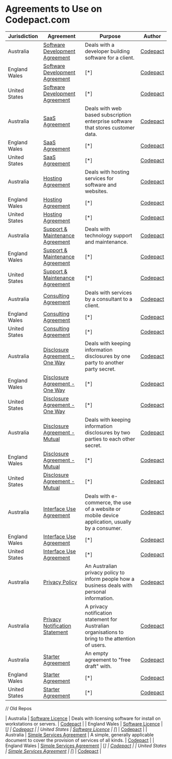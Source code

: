 # Agreements to Use on Codepact.com

| Jurisdiction | Agreement |  Purpose | Author |
| ------------- | ------------- |------------- |------------- |
| Australia     | [Software Development Agreement](https://github.com/Codepact/software-development/blob/rules/software-development.md) | Deals with a developer building software for a client.| [Codepact](http://github.com/codepact) |
| England Wales | [Software Development Agreement](https://github.com/Codepact/software-development/blob/rules/software-development.md) | [*] | [Codepact](http://github.com/codepact) |
| United States | [Software Development Agreement](https://github.com/Codepact/software-development/blob/rules/software-development.md) | [*] | [Codepact](http://github.com/codepact) |
| Australia     | [SaaS Agreement](https://github.com/Codepact/saas/blob/rules/saas.md) | Deals with web based subscription enterprise software that stores customer data. | [Codepact](http://github.com/codepact) |
| England Wales | [SaaS Agreement](https://github.com/Codepact/saas/blob/rules/saas.md) | [*] | [Codepact](http://github.com/codepact) |
| United States | [SaaS Agreement](https://github.com/Codepact/saas/blob/rules/saas.md) | [*] | [Codepact](http://github.com/codepact) |
| Australia     | [Hosting Agreement](https://github.com/Codepact/hosting/blob/rules/hosting.md) | Deals with hosting services for software and websites. | [Codepact](http://github.com/codepact) |
| England Wales | [Hosting Agreement](https://github.com/Codepact/hosting/blob/rules/hosting.md) | [*] | [Codepact](http://github.com/codepact) |
| United States | [Hosting Agreement](https://github.com/Codepact/hosting/blob/rules/hosting.md) | [*] | [Codepact](http://github.com/codepact) |
| Australia     | [Support & Maintenance Agreement](https://github.com/Codepact/support-maintenance/blob/rules/support-maintenance.md) | Deals with technology support and maintenance. | [Codepact](http://github.com/codepact) |
| England Wales | [Support & Maintenance Agreement](https://github.com/Codepact/support-maintenance/blob/rules/support-maintenance.md) | [*] | [Codepact](http://github.com/codepact) |
| United States | [Support & Maintenance Agreement](https://github.com/Codepact/support-maintenance/blob/rules/support-maintenance.md) | [*] | [Codepact](http://github.com/codepact) |
| Australia     | [Consulting Agreement](https://github.com/Codepact/consulting/blob/rules/consulting.md) | Deals with services by a consultant to a client. | [Codepact](http://github.com/codepact) |
| England Wales | [Consulting Agreement](https://github.com/Codepact/consulting/blob/rules/consulting.md) | [*] | [Codepact](http://github.com/codepact) |
| United States | [Consulting Agreement](https://github.com/Codepact/consulting/blob/rules/consulting.md) | [*] | [Codepact](http://github.com/codepact) |
| Australia     | [Disclosure Agreement - One Way](https://github.com/Codepact/non-disclosure-one-way/blob/rules/non-disclosure-one-way.md) | Deals with keeping information disclosures by one party to another party secret.| [Codepact](http://github.com/codepact) |
| England Wales | [Disclosure Agreement - One Way](https://github.com/Codepact/non-disclosure-one-way/blob/rules/non-disclosure-one-way.md) | [*] | [Codepact](http://github.com/codepact) |
| United States | [Disclosure Agreement - One Way](https://github.com/Codepact/non-disclosure-one-way/blob/rules/non-disclosure-one-way.md) | [*] | [Codepact](http://github.com/codepact) |
| Australia     | [Disclosure Agreement - Mutual](https://github.com/Codepact/non-disclosure-mutual/blob/rules/non-disclosure-mutual.md) | Deals with keeping information disclosures by two parties to each other secret.| [Codepact](http://github.com/codepact) |
| England Wales | [Disclosure Agreement - Mutual](https://github.com/Codepact/non-disclosure-mutual/blob/rules/non-disclosure-mutual.md) | [*] | [Codepact](http://github.com/codepact) |
| United States | [Disclosure Agreement - Mutual](https://github.com/Codepact/non-disclosure-mutual/blob/rules/non-disclosure-mutual.md) | [*] | [Codepact](http://github.com/codepact) |
| Australia     | [Interface Use Agreement](https://github.com/Codepact/interface-use/blob/rules/interface-use.md) | Deals with e-commerce, the use of a website or mobile device application, usually by a consumer.| [Codepact](http://github.com/codepact) |
| England Wales | [Interface Use Agreement](https://github.com/Codepact/interface-use/blob/rules/interface-use.md) | [*] | [Codepact](http://github.com/codepact) |
| United States | [Interface Use Agreement](https://github.com/Codepact/interface-use/blob/rules/interface-use.md) | [*] | [Codepact](http://github.com/codepact) |
| Australia     | [Privacy Policy](https://github.com/Codepact/privacy-policy/blob/rules/privacy-policy.md) | An Australian privacy policy to inform people how a business deals with personal information.| [Codepact](http://github.com/codepact) |
| Australia     | [Privacy Notification Statement](https://github.com/Codepact/au-privacy-notification/blob/rules/au-privacy-notification.md) | A privacy notification statement for Australian organisations to bring to the attention of users.| [Codepact](http://github.com/codepact) |
| Australia     | [Starter Agreement](https://github.com/Codepact/starter-agreement/blob/rules/starter-agreement.md) | An empty agreement to "free draft" with.| [Codepact](http://github.com/codepact) |
| England Wales | [Starter Agreement](https://github.com/Codepact/starter-agreement/blob/rules/starter-agreement.md) | [*] | [Codepact](http://github.com/codepact) |
| United States | [Starter Agreement](https://github.com/Codepact/starter-agreement/blob/rules/starter-agreement.md) | [*] | [Codepact](http://github.com/codepact) |



// Old Repos

| Australia     | [Software Licence](https://github.com/Codepact/software-license/blob/rules/software-license.md) | Deals with licensing software for install on workstations or servers. | [Codepact](http://github.com/codepact) |
| England Wales | [Software Licence](https://github.com/Codepact/software-license/blob/rules/software-license.md) | [*] | [Codepact](http://github.com/codepact) |
| United States | [Software Licence](https://github.com/Codepact/software-license/blob/rules/software-license.md) | [*] | [Codepact](http://github.com/codepact) |
| Australia     | [Simple Services Agreement](https://github.com/Codepact/simple-services/blob/rules/simple-services.md) | A simple, generally applicable document to cover the provision of services of all kinds. | [Codepact](http://github.com/codepact) |
| England Wales | [Simple Services Agreement](https://github.com/Codepact/simple-services/blob/rules/simple-services.md) | [*] | [Codepact](http://github.com/codepact) |
| United States | [Simple Services Agreement](https://github.com/Codepact/simple-services/blob/rules/simple-services.md) | [*] | [Codepact](http://github.com/codepact) |
